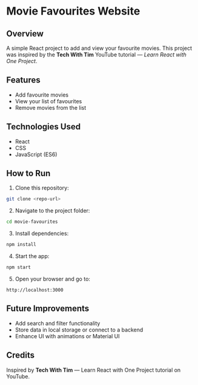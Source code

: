 # Movie Favourites Website

## Overview

A simple React project to add and view your favourite movies. This project was inspired by the **Tech With Tim** YouTube tutorial — *Learn React with One Project*.

## Features

* Add favourite movies
* View your list of favourites
* Remove movies from the list

## Technologies Used

* React
* CSS
* JavaScript (ES6)

## How to Run

1. Clone this repository:

```bash
git clone <repo-url>
```

2. Navigate to the project folder:

```bash
cd movie-favourites
```

3. Install dependencies:

```bash
npm install
```

4. Start the app:

```bash
npm start
```

5. Open your browser and go to:

```
http://localhost:3000
```

## Future Improvements

* Add search and filter functionality
* Store data in local storage or connect to a backend
* Enhance UI with animations or Material UI

## Credits

Inspired by **Tech With Tim** — Learn React with One Project tutorial on YouTube.
